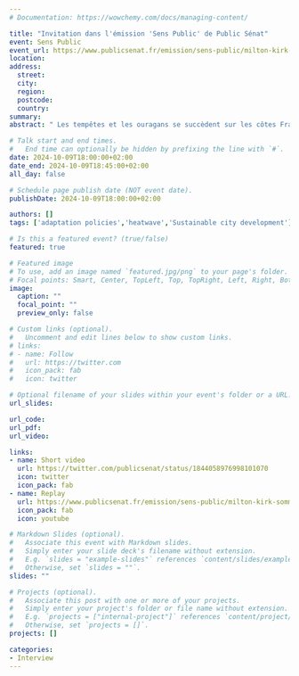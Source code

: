 ```yaml
---
# Documentation: https://wowchemy.com/docs/managing-content/

title: "Invitation dans l'émission 'Sens Public' de Public Sénat"
event: Sens Public
event_url: https://www.publicsenat.fr/emission/sens-public/milton-kirk-sommes-nous-prets-a-affronter-ces-tempetes-plus-violentes-e0
location:
address:
  street:
  city:
  region:
  postcode:
  country:
summary:
abstract: " Les tempêtes et les ouragans se succèdent sur les côtes Françaises et Américaines. Chaque événement climatique laisse derrière lui des ravages considérables, tant sur le plan matériel qu'humain. L’ampleur des dégâts outre-Atlantique inquiète sérieusement les pouvoirs publics. Leur fréquence et les pluies qui les accompagnent sont-elles liée... s au réchauffement climatique ? Nos villes, nos côtes, sont-elles prêtes à les affronter ? Serons-nous encore assurés dans 5 ou 10 ans ? On en discute avec Vincent Viguié, chercheur à l’école des ponts et chaussées en économie du climat, Françoise Vimeux, climatologue, directrice de recherche à l’Institut de recherche pour le développement et Arnaud Gossement, avocat en droit de l’environnement et professeur associé à l’université Paris 1 - Panthéon-Sorbonne."

# Talk start and end times.
#   End time can optionally be hidden by prefixing the line with `#`.
date: 2024-10-09T18:00:00+02:00
date_end: 2024-10-09T18:45:00+02:00
all_day: false

# Schedule page publish date (NOT event date).
publishDate: 2024-10-09T18:00:00+02:00

authors: []
tags: ['adaptation policies','heatwave','Sustainable city development']

# Is this a featured event? (true/false)
featured: true

# Featured image
# To use, add an image named `featured.jpg/png` to your page's folder. 
# Focal points: Smart, Center, TopLeft, Top, TopRight, Left, Right, BottomLeft, Bottom, BottomRight.
image:
  caption: ""
  focal_point: ""
  preview_only: false

# Custom links (optional).
#   Uncomment and edit lines below to show custom links.
# links:
# - name: Follow
#   url: https://twitter.com
#   icon_pack: fab
#   icon: twitter

# Optional filename of your slides within your event's folder or a URL.
url_slides:

url_code:
url_pdf:
url_video:

links:
- name: Short video
  url: https://twitter.com/publicsenat/status/1844058976998101070
  icon: twitter
  icon_pack: fab
- name: Replay
  url: https://www.publicsenat.fr/emission/sens-public/milton-kirk-sommes-nous-prets-a-affronter-ces-tempetes-plus-violentes-e0
  icon_pack: fab
  icon: youtube

# Markdown Slides (optional).
#   Associate this event with Markdown slides.
#   Simply enter your slide deck's filename without extension.
#   E.g. `slides = "example-slides"` references `content/slides/example-slides.md`.
#   Otherwise, set `slides = ""`.
slides: ""

# Projects (optional).
#   Associate this post with one or more of your projects.
#   Simply enter your project's folder or file name without extension.
#   E.g. `projects = ["internal-project"]` references `content/project/deep-learning/index.md`.
#   Otherwise, set `projects = []`.
projects: []

categories:
- Interview
---
```

